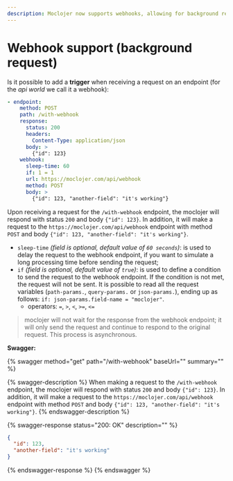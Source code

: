 ```yaml
---
description: Moclojer now supports webhooks, allowing for background requests to other APIs or endpoints
---
```


# Webhook support (background request)

Is it possible to add a **trigger** when receiving a request on an endpoint (for the _api world_ we call it a webhook):

```yaml
- endpoint:
    method: POST
    path: /with-webhook
    response:
      status: 200
      headers:
        Content-Type: application/json
      body: >
        {"id": 123}
    webhook:
      sleep-time: 60
      if: 1 = 1
      url: https://moclojer.com/api/webhook
      method: POST
      body: >
        {"id": 123, "another-field": "it's working"}
```

Upon receiving a request for the `/with-webhook` endpoint, the moclojer will respond with status `200` and body `{"id": 123}`.
In addition, it will make a request to the `https://moclojer.com/api/webhook` endpoint with method `POST` and body `{"id": 123, "another-field": "it's working"}`.

* `sleep-time` _(field is optional, default value of `60 seconds`)_: is used to delay the request to the webhook endpoint, if you want to simulate a long processing time before sending the request;
* `if` _(field is optional, default value of `true`)_: is used to define a condition to send the request to the webhook endpoint. If the condition is not met, the request will not be sent. It is possible to read all the request variables (`path-params.`, `query-params.` or `json-params.`), ending up as follows: `if: json-params.field-name = "moclojer"`.
  * operators: `=`, `>`, `<`, `>=`, `<=`

> moclojer will not wait for the response from the webhook endpoint; it will only send the request and continue to respond to the original request. This process is asynchronous.

**Swagger:**

{% swagger method="get" path="/with-webhook" baseUrl="" summary="" %}

{% swagger-description %}
When making a request to the `/with-webhook` endpoint, the moclojer will respond with status `200` and body `{"id": 123}`.
In addition, it will make a request to the `https://moclojer.com/api/webhook` endpoint with method `POST` and body `{"id": 123, "another-field": "it's working"}`.
{% endswagger-description %}

{% swagger-response status="200: OK" description="" %}

```json
{
  "id": 123,
  "another-field": "it's working"
}
```

{% endswagger-response %}
{% endswagger %}
